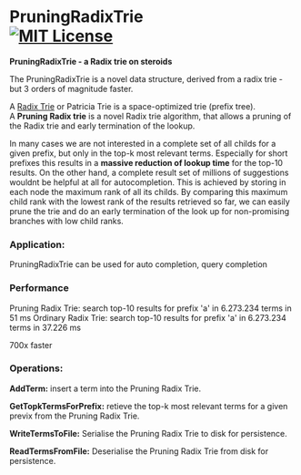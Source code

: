 PruningRadixTrie<br> 
[![MIT License](https://img.shields.io/github/license/wolfgarbe/pruningradixtrie.png)](https://github.com/wolfgarbe/PruningRadixTrie/blob/master/LICENSE)
========
**PruningRadixTrie - a Radix trie on steroids**

The PruningRadixTrie is a novel data structure, derived from a radix trie - but 3 orders of magnitude faster.

A [Radix Trie](https://en.wikipedia.org/wiki/Radix_tree) or Patricia Trie is a space-optimized trie (prefix tree).<br>
A **Pruning Radix trie** is a novel Radix trie algorithm, that allows a pruning of the Radix trie and early termination of the lookup.

In many cases we are not interested in a complete set of all childs for a given prefix, but only in the top-k most relevant terms.
Especially for short prefixes this results in a **massive reduction of lookup time** for the top-10 results.
On the other hand, a complete result set of millions of suggestions wouldnt be helpful at all for autocompletion.
This is achieved by storing in each node the maximum rank of all its childs. By comparing this maximum child rank with the lowest rank of the results retrieved so far, 
we can easily prune the trie and do an early termination of the look up for non-promising branches with low child ranks.

### Application:

PruningRadixTrie can be used for auto completion, query completion

### Performance

Pruning  Radix Trie: search top-10 results for prefix 'a' in 6.273.234 terms in     51 ms 
Ordinary Radix Trie: search top-10 results for prefix 'a' in 6.273.234 terms in 37.226 ms

700x faster


### Operations: 

**AddTerm:** insert a term into the Pruning Radix Trie.

**GetTopkTermsForPrefix:** retieve the top-k most relevant terms for a given previx from the Pruning Radix Trie.

**WriteTermsToFile:** Serialise the Pruning Radix Trie to disk for persistence.

**ReadTermsFromFile:** Deserialise the Pruning Radix Trie from disk for persistence.
